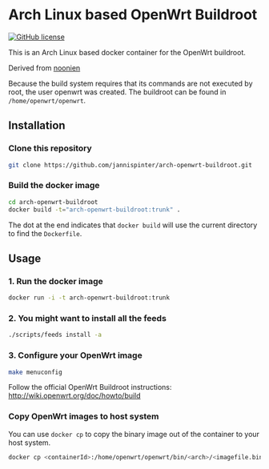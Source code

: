 Arch Linux based OpenWrt Buildroot
==================================
[![GitHub license](https://img.shields.io/github/license/mashape/apistatus.svg?style=flat-square)]()

This is an Arch Linux based docker container for the OpenWrt buildroot.

Derived from [noonien](https://github.com/noonien/docker-openwrt-buildroot)

Because the build system requires that its commands are not executed by root, the user openwrt was created. 
The buildroot can be found in `/home/openwrt/openwrt`.

## Installation
### Clone this repository
```sh
git clone https://github.com/jannispinter/arch-openwrt-buildroot.git
```
### Build the docker image
```sh
cd arch-openwrt-buildroot
docker build -t="arch-openwrt-buildroot:trunk" .
```

The dot at the end indicates that `docker build` will use the current directory to find the `Dockerfile`.

## Usage
### 1. Run the docker image
```sh
docker run -i -t arch-openwrt-buildroot:trunk
```
### 2. You might want to install all the feeds
```sh
./scripts/feeds install -a
```

### 3. Configure your OpenWrt image

```sh
make menuconfig
```
Follow the official OpenWrt Buildroot instructions: http://wiki.openwrt.org/doc/howto/build

### Copy OpenWrt images to host system
You can use `docker cp` to copy the binary image out of the container to your host system.
```sh
docker cp <containerId>:/home/openwrt/openwrt/bin/<arch>/<imagefile.bin> /host/path/target
```

